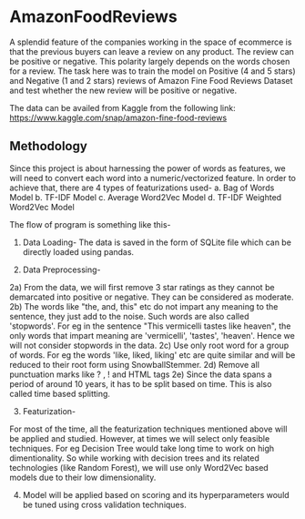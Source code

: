 # AmazonFoodReviews
A splendid feature of the companies working in the space of ecommerce is that the previous buyers can leave a review on any product. The review can be positive or negative. This polarity largely depends on the words chosen for a review. The task here was to train the model on Positive (4 and 5 stars) and Negative (1 and 2 stars) reviews of Amazon Fine Food Reviews Dataset and test whether the new review will be positive or negative.

The data can be availed from Kaggle from the following link: https://www.kaggle.com/snap/amazon-fine-food-reviews

## Methodology
Since this project is about harnessing the power of words as features, we will need to convert each word into a numeric/vectorized feature.
In order to achieve that, there are 4 types of featurizations used-
a. Bag of Words Model
b. TF-IDF Model
c. Average Word2Vec Model
d. TF-IDF Weighted Word2Vec Model

The flow of program is something like this-

1. Data Loading-
The data is saved in the form of SQLite file which can be directly loaded using pandas.

2. Data Preprocessing-

2a) From the data, we will first remove 3 star ratings as they cannot be demarcated into positive or negative. They can be considered as moderate.
2b) The words like "the, and, this" etc do not impart any meaning to the sentence, they just add to the noise. Such words are also called 'stopwords'. For eg in the sentence "This vermicelli tastes like heaven", the only words that impart meaning are 'vermicelli', 'tastes', 'heaven'. Hence we will not consider stopwords in the data.
2c) Use only root word for a group of words. For eg the words 'like, liked, liking' etc are quite similar and will be reduced to their root form using SnowballStemmer. 
2d) Remove all punctuation marks like ? , ! and HTML tags
2e) Since the data spans a period of around 10 years, it has to be split based on time. This is also called time based splitting.

3. Featurization-

For most of the time, all the featurization techniques mentioned above will be applied and studied. However, at times we will select only feasible techniques. For eg Decision Tree would take long time to work on high dimentionality. So while working with decision trees and its related technologies (like Random Forest), we will use only Word2Vec based models due to their low dimensionality.

4. Model will be applied based on scoring and its hyperparameters would be tuned using cross validation techniques. 
